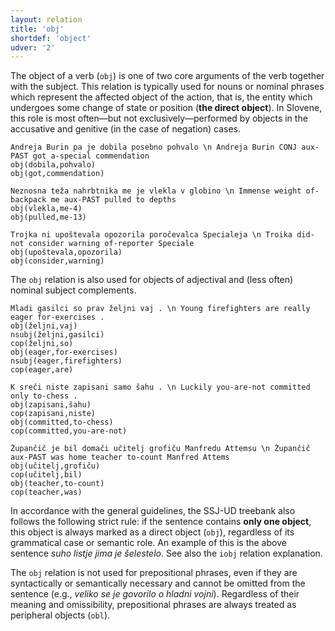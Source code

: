 ```yaml
---
layout: relation
title: 'obj'
shortdef: 'object'
udver: '2'
---
```


The object of a verb (`obj`) is one of two core arguments of the verb together with the subject. This relation is typically used for nouns or nominal phrases which represent the affected object of the action, that is, the entity which undergoes some change of state or position (**the direct object**). In Slovene, this role is most often—but not exclusively—performed by objects in the accusative and genitive (in the case of negation) cases. 
~~~ sdparse
Andreja Burin pa je dobila posebno pohvalo \n Andreja Burin CONJ aux-PAST got a-special commendation
obj(dobila,pohvalo)
obj(got,commendation)
~~~
~~~ sdparse
Neznosna teža nahrbtnika me je vlekla v globino \n Immense weight of-backpack me aux-PAST pulled to depths
obj(vlekla,me-4)
obj(pulled,me-13)
~~~
~~~ sdparse
Trojka ni upoštevala opozorila poročevalca Specialeja \n Troika did-not consider warning of-reporter Speciale
obj(upoštevala,opozorila)
obj(consider,warning)
~~~

The `obj` relation is also used for objects of adjectival and (less often) nominal subject complements. 
~~~ sdparse
Mladi gasilci so prav željni vaj . \n Young firefighters are really eager for-exercises .
obj(željni,vaj)
nsubj(željni,gasilci)
cop(željni,so)
obj(eager,for-exercises)
nsubj(eager,firefighters)
cop(eager,are)
~~~
~~~ sdparse
K sreči niste zapisani samo šahu . \n Luckily you-are-not committed only to-chess .
obj(zapisani,šahu)
cop(zapisani,niste)
obj(committed,to-chess)
cop(committed,you-are-not)
~~~
~~~ sdparse
Župančič je bil domači učitelj grofiču Manfredu Attemsu \n Župančič aux-PAST was home teacher to-count Manfred Attems
obj(učitelj,grofiču)
cop(učitelj,bil)
obj(teacher,to-count)
cop(teacher,was)
~~~

In accordance with the general guidelines, the SSJ-UD treebank also follows the following strict rule: if the sentence contains **only one object**, this object is always marked as a direct object (`obj`), regardless of its grammatical case or semantic role. An example of this is the above sentence *suho listje jima je šelestelo*. See also the `iobj` relation explanation.

The `obj` relation is not used for prepositional phrases, even if they are syntactically or semantically necessary and cannot be omitted from the sentence (e.g., *veliko se je govorilo o hladni vojni*). Regardless of their meaning and omissibility, prepositional phrases are always treated as peripheral objects (`obl`). 
<!-- Interlanguage links updated Po 6. listopadu 2023, 21:43:14 CET -->
